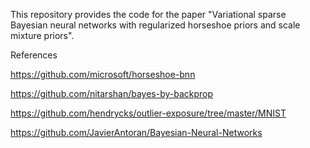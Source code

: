 This repository provides the code for the paper "Variational sparse Bayesian neural networks with regularized horseshoe priors and scale mixture priors".

References

https://github.com/microsoft/horseshoe-bnn

https://github.com/nitarshan/bayes-by-backprop

https://github.com/hendrycks/outlier-exposure/tree/master/MNIST

https://github.com/JavierAntoran/Bayesian-Neural-Networks
